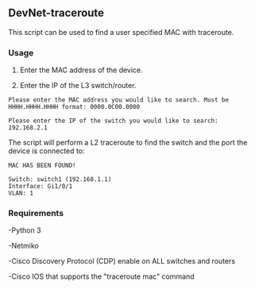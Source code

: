 ## DevNet-traceroute
This script can be used to find a user specified MAC with traceroute.

### Usage

1. Enter the MAC address of the device.

2. Enter the IP of the L3 switch/router.

```
Please enter the MAC address you would like to search. Must be HHHH.HHHH.HHHH format: 0000.0C00.0000 

Please enter the IP of the switch you would like to search: 192.168.2.1
```
The script will perform a L2 traceroute to find the switch and the port the device is connected to:
```
MAC HAS BEEN FOUND!

Switch: switch1 (192.168.1.1)
Interface: Gi1/0/1
VLAN: 1
```
### Requirements

-Python 3

-Netmiko

-Cisco Discovery Protocol (CDP) enable on ALL switches and routers

-Cisco IOS that supports the "traceroute mac" command
